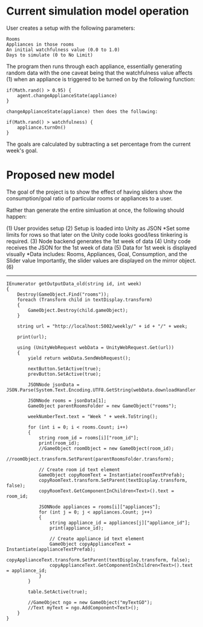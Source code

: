 # Current simulation model operation

User creates a setup with the following parameters: 

    Rooms
    Appliances in those rooms 
    An initial watchfulness value (0.0 to 1.0)
    Days to simulate (0 to No Limit)

The program then runs through each appliance, essentially generating random data
with the one caveat being that the watchfulness value affects (1) when an
appliance is triggered to be turned on by the following function: 


    if(Math.rand() > 0.95) { 
        agent.changeApplianceState(appliance)
    }

    changeApplianceState(appliance) then does the following: 

    if(Math.rand() > watchfulness) {
        appliance.turnOn()
    }

The goals are calculated by subtracting a set percentage from the current 
week's goal. 

# Proposed new model 

The goal of the project is to show the effect of having sliders show 
the consumption/goal ratio of particular rooms or appliances to a user. 

Rather than generate the entire simluation at once, the following should happen: 

(1) User provides setup
(2) Setup is loaded into Unity as JSON
*Set some limits for rows so that later on the Unity code looks good/less tinkering is required.
(3) Node backend generates the 1st week of data 
(4) Unity code receives the JSON for the 1st week of data
(5) Data for 1st week is displayed visually
*Data includes: Rooms, Appliances, Goal, Consumption, and the Slider value
Importantly, the slider values are displayed on the mirror object.
(6) 

-----
    IEnumerator getOutputData_old(string id, int week)
    {
        Destroy(GameObject.Find("rooms"));
        foreach (Transform child in textDisplay.transform)
        {
            GameObject.Destroy(child.gameObject);
        }

        string url = "http://localhost:5002/weekly/" + id + "/" + week;

        print(url);

        using (UnityWebRequest webData = UnityWebRequest.Get(url))
        {
            yield return webData.SendWebRequest();

            nextButton.SetActive(true);
            prevButton.SetActive(true);

            JSONNode jsonData = JSON.Parse(System.Text.Encoding.UTF8.GetString(webData.downloadHandler.data));

            JSONNode rooms = jsonData[1];
            GameObject parentRoomsFolder = new GameObject("rooms");

            weekNumberText.text = "Week " + week.ToString();

            for (int i = 0; i < rooms.Count; i++)
            {
                string room_id = rooms[i]["room_id"];
                print(room_id);
                //GameObject roomObject = new GameObject(room_id);
                //roomObject.transform.SetParent(parentRoomsFolder.transform);

                // Create room id text element
                GameObject copyRoomText = Instantiate(roomTextPrefab);
                copyRoomText.transform.SetParent(textDisplay.transform, false);
                copyRoomText.GetComponentInChildren<Text>().text = room_id;

                JSONNode appliances = rooms[i]["appliances"];
                for (int j = 0; j < appliances.Count; j++)
                {
                    string appliance_id = appliances[j]["appliance_id"];
                    print(appliance_id);

                    // Create appliance id text element
                    GameObject copyApplianceText = Instantiate(applianceTextPrefab);
                    copyApplianceText.transform.SetParent(textDisplay.transform, false);
                    copyApplianceText.GetComponentInChildren<Text>().text = appliance_id;
                }
            }

            table.SetActive(true);

            //GameObject ngo = new GameObject("myTextGO");
            //Text myText = ngo.AddComponent<Text>();
        }
    }